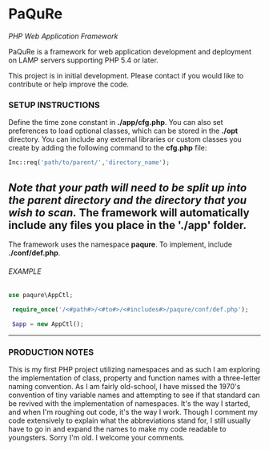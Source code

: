 # PaQuRe #

_PHP Web Application Framework_

PaQuRe is a framework for web application development and deployment on LAMP servers supporting PHP 5.4 or later.

This project is in initial development. Please contact if you would like to contribute or help improve the code.

### SETUP INSTRUCTIONS ###

Define the time zone constant in **./app/cfg.php**. You can also set preferences to load optional classes, which can be stored in the **./opt** directory. You can include any external libraries or custom classes you create by adding the following command to the **cfg.php** file:

```php
Inc::req('path/to/parent/','directory_name');
```
_Note that your path will need to be split up into the parent directory and the directory that you wish to scan._ The framework will automatically include any files you place in the **'./app'** folder.
---

The framework uses the namespace **paqure**. To implement, include **./conf/def.php**.

###### EXAMPLE ######
```php
use paqure\AppCtl;

 require_once('/<#path#>/<#to#>/<#includes#>/paqure/conf/def.php');

 $app = new AppCtl();
```

---
### PRODUCTION NOTES ###

This is my first PHP project utilizing namespaces and as such I am exploring the implementation of class, property and function names with a three-letter naming convention. As I am fairly old-school, I have missed the 1970's convention of tiny variable names and attempting to see if that standard can be revived with the implementation of namespaces. It's the way I started, and when I'm roughing out code, it's the way I work. Though I comment my code extensively to explain what the abbreviations stand for, I still usually have to go in and expand the names to make my code readable to youngsters. Sorry I'm old. I welcome your comments.